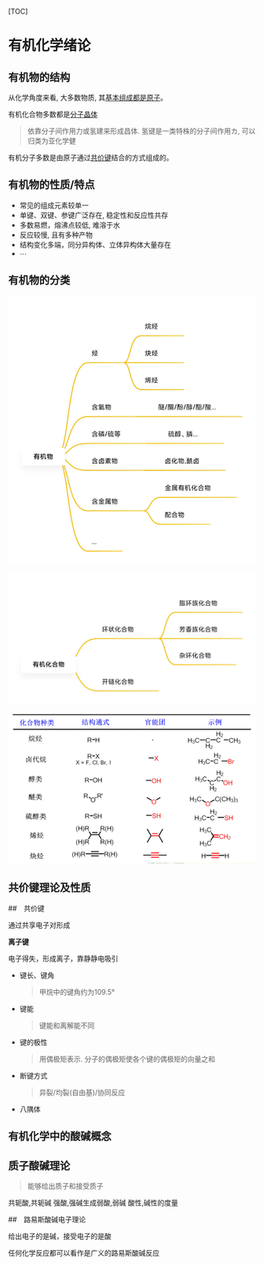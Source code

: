 [TOC]

# 有机化学绪论

## 有机物的结构

从化学角度来看, 大多数物质, 其<u>基本组成都是原子</u>。

有机化合物多数都是<u>分子晶体</u> 

>  依靠分子间作用力或氢建来形成昌体. 氢键是一类特株的分子间作用カ, 可以归类为亚化学健

有机分子多数是由原子通过<u>共价键</u>结合的方式组成的。

## 有机物的性质/特点

+  常见的组成元素较单一
+  单键、双键、参键广泛存在, 稳定性和反应性共存
+  多数易燃，熔沸点较低, 难溶于水
+  反应较慢, 且有多种产物
+  结构变化多端，同分异构体、立体异构体大量存在
+  $\cdots$

## 有机物的分类

![IMG_1617247386339](image\IMG_1617247386339.jpg)

![IMG_1617247485013](image\IMG_1617247485013.jpg)

![image-20210401112600393](image\image-20210401112600393.png)

## 共价键理论及性质

##　共价键

通过共享电子对形成

**离子键**

电子得失，形成离子，靠静静电吸引

+  键长、键角

   >  甲烷中的键角约为109.5°

+  键能

   >  键能和离解能不同

+  键的极性

   >  用偶极矩表示. 分子的偶极矩使各个键的偶极矩的向量之和

+  断键方式

   >  异裂/均裂(自由基)/协同反应

+  八隅体

## 有机化学中的酸碱概念

## 质子酸碱理论

>  能够给出质子和接受质子

共轭酸,共轭碱
强酸,强碱生成弱酸,弱碱
酸性,碱性的度量

##　路易斯酸碱电子理论

给出电子的是碱，接受电子的是酸

任何化学反应都可以看作是广义的路易斯酸碱反应




